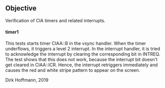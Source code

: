 ## Objective

Verification of CIA timers and related interrupts.

#### timer1

This tests starts timer CIAA::B in the vsync handler. When the timer underflows, it triggers a level 2 interrupt. In the interrupt handler, it is tried to acknowledge the interrupt by clearing the corresponding bit in INTREQ. The test shows that this does not work, because the interrupt bit doesn't get cleared in CIAA::ICR. Hence, the interrupt retriggers immediately and causes the red and white stripe pattern to appear on the screen. 


Dirk Hoffmann, 2019